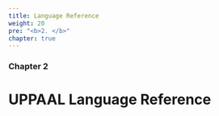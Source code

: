 ```yaml
---
title: Language Reference
weight: 20
pre: "<b>2. </b>"
chapter: true
---
```


### Chapter 2

# UPPAAL Language Reference
